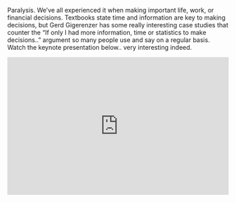 Paralysis. We’ve all experienced it when making important life, work, or financial decisions. Textbooks state time and information are key to making decisions, but Gerd Gigerenzer has some really interesting case studies that counter the “If only I had more information, time or statistics to make decisions..” argument so many people use and say on a regular basis. Watch the keynote presentation below.. very interesting indeed.


<!-- more -->

<style>.embed-container { position: relative; padding-bottom: 56.25%; padding-top: 30px; height: 0; overflow: hidden; max-width: 100%; height: auto; } .embed-container iframe, .embed-container object, .embed-container embed { position: absolute; top: 0; left: 0; width: 100%; height: 100%; }</style><div class='embed-container'><iframe src='http://www.youtube.com/embed/PIsNt_7sah4' frameborder='0' allowfullscreen></iframe></div>
